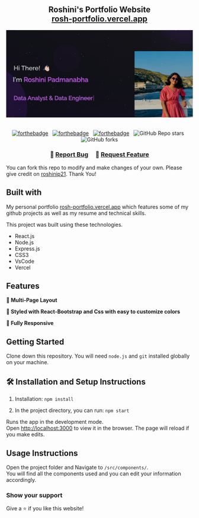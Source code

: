 <h2 align="center">
  Roshini's Portfolio Website<br/>
  <a href="https://rosh-portfolio.vercel.app/" target="_blank">
  rosh-portfolio.vercel.app</a> </h2>
<div align="center">
  <img alt="Demo" src="src/Assets/Projects/portfolio.png" />
</div>

<br/>

<center>

[![forthebadge](https://forthebadge.com/images/badges/built-with-love.svg)](https://forthebadge.com) &nbsp;
[![forthebadge](https://forthebadge.com/images/badges/made-with-javascript.svg)](https://forthebadge.com) &nbsp;
[![forthebadge](https://forthebadge.com/images/badges/open-source.svg)](https://forthebadge.com) &nbsp;
![GitHub Repo stars](https://img.shields.io/github/stars/roshinip21/rosh_portfolio?color=red&logo=github&style=for-the-badge) &nbsp;
![GitHub forks](https://img.shields.io/github/forks/roshinip21/rosh_portfolio?color=red&logo=github&style=for-the-badge)

</center>

<h3 align="center">
    🔹
    <a href="https://github.com/roshinip21/rosh_portfolio/issues">Report Bug</a> &nbsp; &nbsp;
    🔹
    <a href="https://github.com/roshinip21/rosh_portfolio/issues">Request Feature</a>
</h3>


You can fork this repo to modify and make changes of your own. Please give credit on [roshinip21]((https://github.com/roshinip21/rosh_portfolio)). Thank You!

## Built with

My personal portfolio <a href="https://rosh-portfolio.vercel.app/" target="_blank">rosh-portfolio.vercel.app</a> which features some of my github projects as well as my resume and technical skills.<br/>

This project was built using these technologies.

- React.js
- Node.js
- Express.js
- CSS3
- VsCode
- Vercel

## Features

**📖 Multi-Page Layout**

**🎨 Styled with React-Bootstrap and Css with easy to customize colors**

**📱 Fully Responsive**

## Getting Started

Clone down this repository. You will need `node.js` and `git` installed globally on your machine.

## 🛠 Installation and Setup Instructions

1. Installation: `npm install`

2. In the project directory, you can run: `npm start`

Runs the app in the development mode.\
Open [http://localhost:3000](http://localhost:3000) to view it in the browser.
The page will reload if you make edits.

## Usage Instructions

Open the project folder and Navigate to `/src/components/`. <br/>
You will find all the components used and you can edit your information accordingly.

### Show your support

Give a ⭐ if you like this website!
